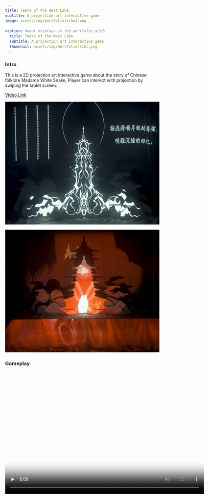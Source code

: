```yaml
---
title: Tears of the West Lake
subtitle: A projection art interactive game
image: assets/img/portfolio/xihu1.png

caption: #what displays in the portfolio grid:
  title: Tears of the West Lake
  subtitle: A projection art interactive game
  thumbnail: assets/img/portfolio/xihu.png
---
```


### Intro

This is a 2D projection art interactive game about the story of Chinese folklore Madame White Snake, Player can interect with projection by swiping the tablet screen.

[Video Link](https://www.youtube.com/watch?v=uow1KlBxh64)

<p align="center">
  <img width="650" height="400" src="../assets/img/portfolio/xihu2.png" alt="xihu">
</p>

<p align="center">
  <img width="650" height="400" src="../assets/img/portfolio/xihu3.png" alt="xihu">
</p>


### Gameplay

<video width="650" height="400" id="video" controls="" preload="none" poster="xihu"> 
      <source id="mp4" src="../assets/video/xihu.mp4" type="video/mp4">
</videos>
